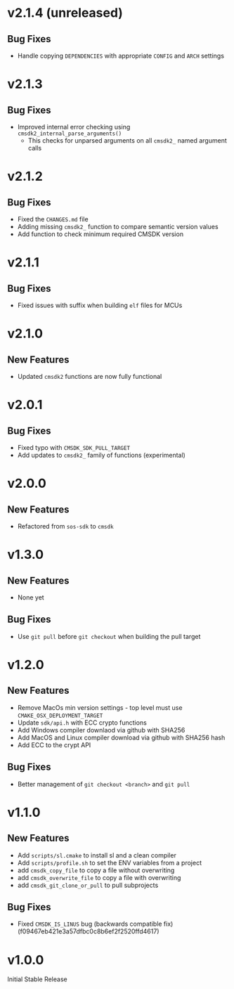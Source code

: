 # v2.1.4 (unreleased)

## Bug Fixes

- Handle copying `DEPENDENCIES` with appropriate `CONFIG` and `ARCH` settings

# v2.1.3

## Bug Fixes

- Improved internal error checking using `cmsdk2_internal_parse_arguments()`
  - This checks for unparsed arguments on all `cmsdk2_` named argument calls
  
# v2.1.2

## Bug Fixes

- Fixed the `CHANGES.md` file
- Adding missing `cmsdk2_` function to compare semantic version values
- Add function to check minimum required CMSDK version

# v2.1.1 

## Bug Fixes

- Fixed issues with suffix when building `elf` files for MCUs

# v2.1.0

## New Features

- Updated `cmsdk2` functions are now fully functional

# v2.0.1

## Bug Fixes

- Fixed typo with `CMSDK_SDK_PULL_TARGET`
- Add updates to `cmsdk2_` family of functions (experimental)

# v2.0.0

## New Features

- Refactored from `sos-sdk` to `cmsdk`

# v1.3.0

## New Features

- None yet

## Bug Fixes

- Use `git pull` before `git checkout` when building the pull target

# v1.2.0

## New Features

- Remove MacOs min version settings - top level must use `CMAKE_OSX_DEPLOYMENT_TARGET`
- Update `sdk/api.h` with ECC crypto functions
- Add Windows compiler downlaod via github with SHA256
- Add MacOS and Linux compiler download via github with SHA256 hash
- Add ECC to the crypt API

## Bug Fixes

- Better management of `git checkout <branch>` and `git pull`

# v1.1.0

## New Features

- Add `scripts/sl.cmake` to install sl and a clean compiler
- Add `scripts/profile.sh` to set the ENV variables from a project
- add `cmsdk_copy_file` to copy a file without overwriting
- add `cmsdk_overwrite_file` to copy a file with overwriting
- add `cmsdk_git_clone_or_pull` to pull subprojects

## Bug Fixes

- Fixed `CMSDK_IS_LINUS` bug (backwards compatible fix) (f09467eb421e3a57dfbc0c8b6ef2f2520ffd4617)

# v1.0.0

Initial Stable Release
